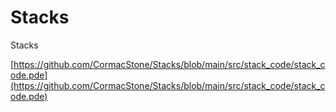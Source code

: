 # Stacks

Stacks

[https://github.com/CormacStone/Stacks/blob/main/src/stack_code/stack_code.pde](https://github.com/CormacStone/Stacks/blob/main/src/stack_code/stack_code.pde)
